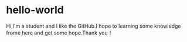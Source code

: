 # hello-world
Hi,I'm a student and I like the GitHub.I hope to learning some knowledge frome here and get some hope.Thank you！
